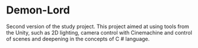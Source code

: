 # Demon-Lord
Second version of the study project. This project aimed at using tools from the Unity, such as 2D lighting, camera control with Cinemachine and control of scenes and deepening in the concepts of C # language. 

